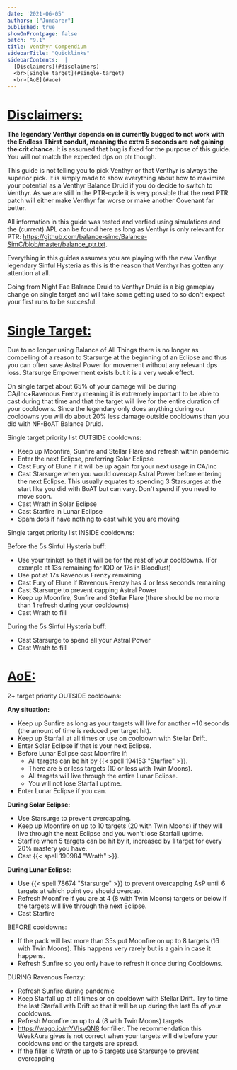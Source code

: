 ```yaml
---
date: '2021-06-05'
authors: ["Jundarer"]
published: true
showOnFrontpage: false
patch: "9.1"
title: Venthyr Compendium
sidebarTitle: "Quicklinks"
sidebarContents:  |
  [Disclaimers](#disclaimers)
  <br>[Single target](#single-target)
  <br>[AoE](#aoe)
---
```


<div id="disclaimers">

# [Disclaimers:](#disclaimers)
  
</div>

**The legendary Venthyr depends on is currently bugged to not work with the Endless Thirst conduit, meaning the extra 5 seconds are not gaining the crit chance.** It is assumed that bug is fixed for the purpose of this guide. You will not match the expected dps on ptr though.

This guide is not telling you to pick Venthyr or that Venthyr is always the superior pick. It is simply made to show everything about how to maximize your potential as a Venthyr Balance Druid if you do decide to switch to Venthyr.
As we are still in the PTR-cycle it is very possible that the next PTR patch will either make Venthyr far worse or make another Covenant far better.

All information in this guide was tested and verfied using simulations and the (current) APL can be found here as long as Venthyr is only relevant for PTR: https://github.com/balance-simc/Balance-SimC/blob/master/balance_ptr.txt.

Everything in this guides assumes you are playing with the new Venthyr legendary Sinful Hysteria as this is the reason that Venthyr has gotten any attention at all.

Going from Night Fae Balance Druid to Venthyr Druid is a big gameplay change on single target and will take some getting used to so don't expect your first runs to be succesful.
</div>

<div id="single-target">

# [Single Target:](#single-target)

</div>

Due to no longer using Balance of All Things there is no longer as compelling of a reason to Starsurge at the beginning of an Eclipse and thus you can often save Astral Power for movement without any relevant dps loss. Starsurge Empowerment exists but it is a very weak effect.

On single target about 65% of your damage will be during CA/Inc+Ravenous Frenzy meaning it is extremely important to be able to cast during that time and that the target will live for the entire duration of your cooldowns. Since the legendary only does anything during our cooldowns you will do about 20% less damage outside cooldowns than you did with NF-BoAT Balance Druid.

Single target priority list OUTSIDE cooldowns:
 
- Keep up Moonfire, Sunfire and Stellar Flare and refresh within pandemic
- Enter the next Eclipse, preferring Solar Eclipse
- Cast Fury of Elune if it will be up again for your next usage in CA/Inc
- Cast Starsurge when you would overcap Astral Power before entering the next Eclipse. This usually equates to spending 3 Starsurges at the start like you did with BoAT but can vary. Don't spend if you need to move soon.
- Cast Wrath in Solar Eclipse
- Cast Starfire in Lunar Eclipse
- Spam dots if have nothing to cast while you are moving

Single target priority list INSIDE cooldowns:

Before the 5s Sinful Hysteria buff:
- Use your trinket so that it will be for the rest of your cooldowns. (For example at 13s remaining for IQD or 17s in Bloodlust)
- Use pot at 17s Ravenous Frenzy remaining
- Cast Fury of Elune if Ravenous Frenzy has 4 or less seconds remaining
- Cast Starsurge to prevent capping Astral Power
- Keep up Moonfire, Sunfire and Stellar Flare (there should be no more than 1 refresh during your cooldowns)
- Cast Wrath to fill

During the 5s Sinful Hysteria buff:
- Cast Starsurge to spend all your Astral Power
- Cast Wrath to fill



<div id="aoe">

# [AoE:](#aoe)

</div>

2+ target priority OUTSIDE cooldowns:

**Any situation:**
- Keep up Sunfire as long as your targets will live for another ~10 seconds (the amount of time is reduced per target hit).
- Keep up Starfall at all times or use on cooldown with Stellar Drift.
- Enter Solar Eclipse if that is your next Eclipse.
- Before Lunar Eclipse cast Moonfire if:
   - All targets can be hit by {{< spell 194153 "Starfire" >}}.
   - There are 5 or less targets (10 or less with Twin Moons).
   - All targets will live through the entire Lunar Eclipse.
   - You will not lose Starfall uptime.
- Enter Lunar Eclipse if you can.

**During Solar Eclipse:**
  - Use Starsurge to prevent overcapping.
  - Keep up Moonfire on up to 10 targets (20 with Twin Moons) if they will live through the next Eclipse and you won't lose Starfall uptime.
  - Starfire when 5 targets can be hit by it, increased by 1 target for every 20% mastery you have.
  - Cast {{< spell 190984 "Wrath" >}}.

**During Lunar Eclipse:**
  - Use {{< spell 78674 "Starsurge" >}} to prevent overcapping AsP until 6 targets at which point you should overcap.
  - Refresh Moonfire if you are at 4 (8 with Twin Moons) targets or below if the targets will live through the next Eclipse.
  - Cast Starfire

BEFORE cooldowns:

- If the pack will last more than 35s put Moonfire on up to 8 targets (16 with Twin Moons). This happens very rarely but is a gain in case it happens.
- Refresh Sunfire so you only have to refresh it once during Cooldowns.

DURING Ravenous Frenzy:
- Refresh Sunfire during pandemic
- Keep Starfall up at all times or on cooldown with Stellar Drift. Try to time the last Starfall with Drift so that it will be up during the last 8s of your cooldowns.
- Refresh Moonfire on up to 4 (8 with Twin Moons) targets
- https://wago.io/mYVIsyQN8 for filler. The recommendation this WeakAura gives is not correct when your targets will die before your cooldowns end or the targets are spread.
- If the filler is Wrath or up to 5 targets use Starsurge to prevent overcapping
